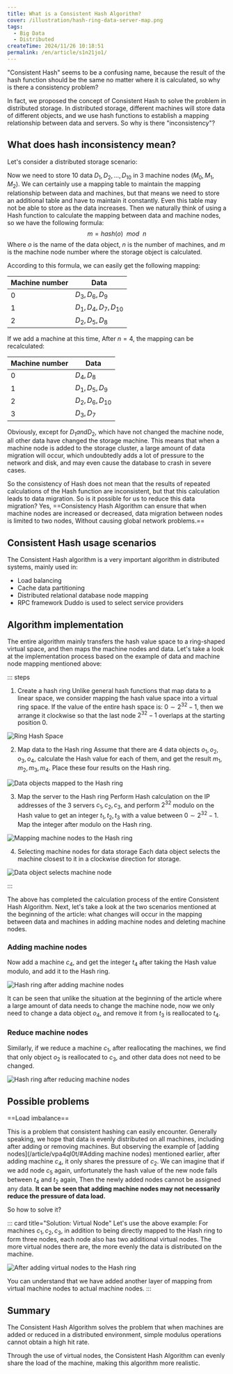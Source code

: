 ```yaml
---
title: What is a Consistent Hash Algorithm?
cover: /illustration/hash-ring-data-server-map.png
tags:
  - Big Data
  - Distributed
createTime: 2024/11/26 10:18:51
permalink: /en/article/s1n21jo1/
---
```

"Consistent Hash" seems to be a confusing name, because the result of the hash function should be the same no matter where it is calculated, so why is there a consistency problem? 
<!-- more -->

In fact, we proposed the concept of Consistent Hash to solve the problem in distributed storage. In distributed storage, different machines will store data of different objects, and we use hash functions to establish a mapping relationship between data and servers. So why is there "inconsistency"?

## What does hash inconsistency mean?
Let's consider a distributed storage scenario:

Now we need to store 10 data $D_1, D_2, \dots, D_{10}$ in 3 machine nodes ($M_0, M_1, M_2$). We can certainly use a mapping table to maintain the mapping relationship between data and machines, but that means we need to store an additional table and have to maintain it constantly. Even this table may not be able to store as the data increases. Then we naturally think of using a Hash function to calculate the mapping between data and machine nodes, so we have the following formula:
$$
m = hash(o) \ \ mod \ \ n
$$
Where $o$ is the name of the data object, $n$ is the number of machines, and $m$ is the machine node number where the storage object is calculated.

According to this formula, we can easily get the following mapping:

| Machine number | Data |
| -------- | ----------------------- |
| 0 | $D_3, D_6, D_9$ |
| 1 | $D_1, D_4, D_7, D_{10}$ |
| 2 | $D_2, D_5, D_8$ |

If we add a machine at this time, After $n = 4$, the mapping can be recalculated:

| Machine number | Data |
| -------- | ------------------ |
| 0 | $D_4, D_8$ |
| 1 | $D_1, D_5, D_9$ |
| 2 | $D_2, D_6, D_{10}$ |
| 3 | $D_3, D_7$ |

Obviously, except for $D_1 and D_2$, which have not changed the machine node, all other data have changed the storage machine. This means that when a machine node is added to the storage cluster, a large amount of data migration will occur, which undoubtedly adds a lot of pressure to the network and disk, and may even cause the database to crash in severe cases.

So the consistency of Hash does not mean that the results of repeated calculations of the Hash function are inconsistent, but that this calculation leads to data migration. So is it possible for us to reduce this data migration? Yes, ==Consistency Hash Algorithm can ensure that when machine nodes are increased or decreased, data migration between nodes is limited to two nodes, Without causing global network problems.==

## Consistent Hash usage scenarios
The Consistent Hash algorithm is a very important algorithm in distributed systems, mainly used in:
- Load balancing
- Cache data partitioning
- Distributed relational database node mapping
- RPC framework Duddo is used to select service providers

## Algorithm implementation
The entire algorithm mainly transfers the hash value space to a ring-shaped virtual space, and then maps the machine nodes and data. Let's take a look at the implementation process based on the example of data and machine node mapping mentioned above:

::: steps
1. Create a hash ring
Unlike general hash functions that map data to a linear space, we consider mapping the hash value space into a virtual ring space. If the value of the entire hash space is: $0 \sim 2^{32}-1$, then we arrange it clockwise so that the last node $2^{32}-1$ overlaps at the starting position 0.

![Ring Hash Space](/illustration/hash-ring.png)

2. Map data to the Hash ring
Assume that there are 4 data objects $o_1, o_2, o_3, o_4$, calculate the Hash value for each of them, and get the result $m_1, m_2, m_3, m_4$. Place these four results on the Hash ring.

![Data objects mapped to the Hash ring](/illustration/hash-ring-data.png)

3. Map the server to the Hash ring
Perform Hash calculation on the IP addresses of the 3 servers $c_1, c_2, c_3$, and perform $2^{32}$ modulo on the Hash value to get an integer $t_1, t_2, t_3$ with a value between $0 \sim 2^{32}-1$. Map the integer after modulo on the Hash ring.

![Mapping machine nodes to the Hash ring](/illustration/hash-ring-server.png)

4. Selecting machine nodes for data storage
Each data object selects the machine closest to it in a clockwise direction for storage.

![Data object selects machine node](/illustration/hash-ring-data-server-map.png)

:::

The above has completed the calculation process of the entire Consistent Hash Algorithm. Next, let's take a look at the two scenarios mentioned at the beginning of the article: what changes will occur in the mapping between data and machines in adding machine nodes and deleting machine nodes.

### Adding machine nodes
Now add a machine $c_4$, and get the integer $t_4$ after taking the Hash value modulo, and add it to the Hash ring.

![Hash ring after adding machine nodes](/illustration/hash-ring-add-server.png)

It can be seen that unlike the situation at the beginning of the article where a large amount of data needs to change the machine node, now we only need to change a data object $o_4$, and remove it from $t_3$ is reallocated to $t_4$.

### Reduce machine nodes
Similarly, if we reduce a machine $c_1$, after reallocating the machines, we find that only object $o_2$ is reallocated to $c_3$, and other data does not need to be changed.

![Hash ring after reducing machine nodes](/illustration/hash-ring-reduce-server.png)

## Possible problems

==Load imbalance==

This is a problem that consistent hashing can easily encounter. Generally speaking, we hope that data is evenly distributed on all machines, including after adding or removing machines. But observing the example of [adding nodes](/article/vpa4ql0t/#Adding machine nodes) mentioned earlier, after adding machine $c_4$, it only shares the pressure of $c_2$. We can imagine that if we add node $c_5$ again, unfortunately the hash value of the new node falls between $t_4$ and $t_2$ again, Then the newly added nodes cannot be assigned any data. **It can be seen that adding machine nodes may not necessarily reduce the pressure of data load.**

So how to solve it?

::: card title="Solution: Virtual Node"
Let's use the above example: For machines $c_1, c_2, c_3$, in addition to being directly mapped to the Hash ring to form three nodes, each node also has two additional virtual nodes. The more virtual nodes there are, the more evenly the data is distributed on the machine.

![After adding virtual nodes to the Hash ring](/illustration/hash-ring-virtual-node.png)

You can understand that we have added another layer of mapping from virtual machine nodes to actual machine nodes.
:::

## Summary
The Consistent Hash Algorithm solves the problem that when machines are added or reduced in a distributed environment, simple modulus operations cannot obtain a high hit rate.

Through the use of virtual nodes, the Consistent Hash Algorithm can evenly share the load of the machine, making this algorithm more realistic.